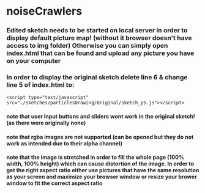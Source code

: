 # noiseCrawlers

### Edited sketch needs to be started on local server in order to display default picture map! (without it browser doesn't have access to img folder) Otherwise you can simply open index.html that can be found and upload any picture you have on your computer
     

### In order to display the original sketch delete line 6 & change line 5 of index.html to:
`<script type="text/javascript" src="./sketches/particlesDrawing/Original/sketch_p5.js"></script>`

#### note that user input buttons and sliders wont work in the original sketch! (as there were originally none)
#### note that rgba images are not supported (can be opened but they do not work as intended due to their alpha channel)
#### note that the image is stretched in order to fill the whole page (100% width, 100% height) which can cause distortion of the image. In order to get the right aspect ratio either use pictures that have the same resolution as your screen and maximize your browser window or resize your brower window to fit the correct aspect ratio
